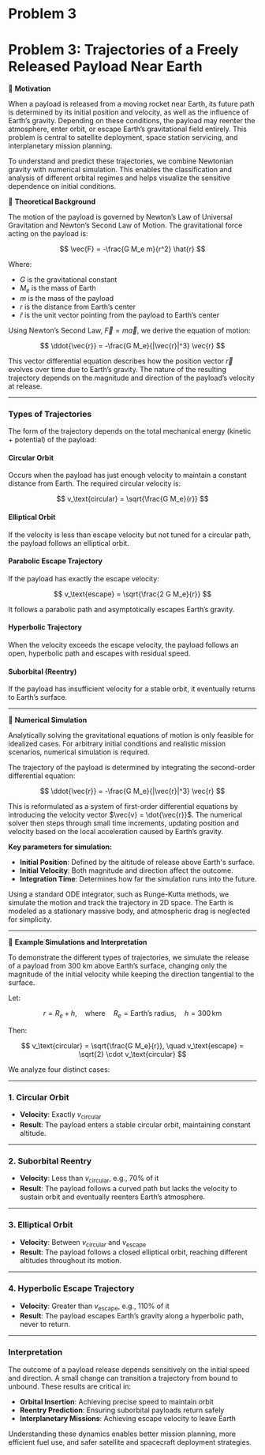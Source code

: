 # Problem 3

# Problem 3: Trajectories of a Freely Released Payload Near Earth

🎯 **Motivation**

When a payload is released from a moving rocket near Earth, its future path is determined by its initial position and velocity, as well as the influence of Earth’s gravity. Depending on these conditions, the payload may reenter the atmosphere, enter orbit, or escape Earth’s gravitational field entirely. This problem is central to satellite deployment, space station servicing, and interplanetary mission planning.

To understand and predict these trajectories, we combine Newtonian gravity with numerical simulation. This enables the classification and analysis of different orbital regimes and helps visualize the sensitive dependence on initial conditions.

🧠 **Theoretical Background**

The motion of the payload is governed by Newton’s Law of Universal Gravitation and Newton’s Second Law of Motion. The gravitational force acting on the payload is:

$$
\vec{F} = -\frac{G M_e m}{r^2} \hat{r}
$$

Where:

- $G$ is the gravitational constant  
- $M_e$ is the mass of Earth  
- $m$ is the mass of the payload  
- $r$ is the distance from Earth’s center  
- $\hat{r}$ is the unit vector pointing from the payload to Earth’s center  

Using Newton’s Second Law, $\vec{F} = m \vec{a}$, we derive the equation of motion:

$$
\ddot{\vec{r}} = -\frac{G M_e}{|\vec{r}|^3} \vec{r}
$$

This vector differential equation describes how the position vector $\vec{r}$ evolves over time due to Earth’s gravity. The nature of the resulting trajectory depends on the magnitude and direction of the payload’s velocity at release.

---

### **Types of Trajectories**

The form of the trajectory depends on the total mechanical energy (kinetic + potential) of the payload:

#### Circular Orbit
Occurs when the payload has just enough velocity to maintain a constant distance from Earth. The required circular velocity is:

$$
v_\text{circular} = \sqrt{\frac{G M_e}{r}}
$$

#### Elliptical Orbit
If the velocity is less than escape velocity but not tuned for a circular path, the payload follows an elliptical orbit.

#### Parabolic Escape Trajectory
If the payload has exactly the escape velocity:

$$
v_\text{escape} = \sqrt{\frac{2 G M_e}{r}}
$$

It follows a parabolic path and asymptotically escapes Earth’s gravity.

#### Hyperbolic Trajectory
When the velocity exceeds the escape velocity, the payload follows an open, hyperbolic path and escapes with residual speed.

#### Suborbital (Reentry)
If the payload has insufficient velocity for a stable orbit, it eventually returns to Earth’s surface.

---

🧮 **Numerical Simulation**

Analytically solving the gravitational equations of motion is only feasible for idealized cases. For arbitrary initial conditions and realistic mission scenarios, numerical simulation is required.

The trajectory of the payload is determined by integrating the second-order differential equation:

$$
\ddot{\vec{r}} = -\frac{G M_e}{|\vec{r}|^3} \vec{r}
$$

This is reformulated as a system of first-order differential equations by introducing the velocity vector $\vec{v} = \dot{\vec{r}}$. The numerical solver then steps through small time increments, updating position and velocity based on the local acceleration caused by Earth’s gravity.

**Key parameters for simulation:**

- **Initial Position**: Defined by the altitude of release above Earth's surface.
- **Initial Velocity**: Both magnitude and direction affect the outcome.
- **Integration Time**: Determines how far the simulation runs into the future.

Using a standard ODE integrator, such as Runge-Kutta methods, we simulate the motion and track the trajectory in 2D space. The Earth is modeled as a stationary massive body, and atmospheric drag is neglected for simplicity.

---

🔬 **Example Simulations and Interpretation**

To demonstrate the different types of trajectories, we simulate the release of a payload from 300 km above Earth’s surface, changing only the magnitude of the initial velocity while keeping the direction tangential to the surface.

Let:

$$
r = R_e + h, \quad \text{where} \quad R_e = \text{Earth’s radius}, \quad h = 300\,\text{km}
$$

Then:

$$
v_\text{circular} = \sqrt{\frac{G M_e}{r}}, \quad v_\text{escape} = \sqrt{2} \cdot v_\text{circular}
$$

We analyze four distinct cases:

---

### 1. Circular Orbit

- **Velocity**: Exactly $v_\text{circular}$
- **Result**: The payload enters a stable circular orbit, maintaining constant altitude.

---

### 2. Suborbital Reentry

- **Velocity**: Less than $v_\text{circular}$, e.g., 70% of it  
- **Result**: The payload follows a curved path but lacks the velocity to sustain orbit and eventually reenters Earth’s atmosphere.

---

### 3. Elliptical Orbit

- **Velocity**: Between $v_\text{circular}$ and $v_\text{escape}$  
- **Result**: The payload follows a closed elliptical orbit, reaching different altitudes throughout its motion.

---

### 4. Hyperbolic Escape Trajectory

- **Velocity**: Greater than $v_\text{escape}$, e.g., 110% of it  
- **Result**: The payload escapes Earth’s gravity along a hyperbolic path, never to return.

---

### **Interpretation**

The outcome of a payload release depends sensitively on the initial speed and direction. A small change can transition a trajectory from bound to unbound. These results are critical in:

- **Orbital Insertion**: Achieving precise speed to maintain orbit  
- **Reentry Prediction**: Ensuring suborbital payloads return safely  
- **Interplanetary Missions**: Achieving escape velocity to leave Earth  

Understanding these dynamics enables better mission planning, more efficient fuel use, and safer satellite and spacecraft deployment strategies.

